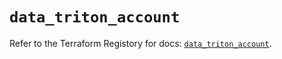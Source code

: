 # `data_triton_account`

Refer to the Terraform Registory for docs: [`data_triton_account`](https://www.terraform.io/docs/providers/triton/d/account).
